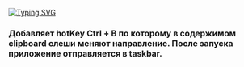 [![Typing SVG](https://readme-typing-svg.herokuapp.com?color=%2336BCF7&lines=SlashChanger)](https://git.io/typing-svg)
### Добавляет hotKey Ctrl + B по которому в содержимом clipboard слеши меняют направление. После запуска приложение отправляется в taskbar. 
